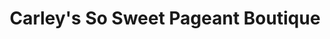 ---
title: "Carley's So Sweet Pageant Boutique"
url: /smithfield/carleys-so-sweet-pageant-boutique/
shop: clothes
---
